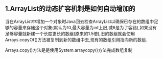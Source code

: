 ## 1.ArrayList的动态扩容机制是如何自动增加的

当在ArrayList中增加一个对象时Java回去检查ArrayList以确保已存在的数组中足够的容量来存储这个对象(默认为10,最大容量为int上限,减8是为了容错),如果没有足够容量就新建一个长度更长的数组(原来的1.5倍),旧的数组就会使用Arrays.copyOf()方法被复制到新的数组中去,现有的数组引用指向新的数组.

Arrays.copy()方法是是使用System.arraycopy()方法完成数组复制